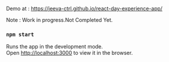 Demo at  : https://jeeva-ctrl.github.io/react-day-experience-app/

Note :  Work in progress.Not Completed Yet.

### `npm start`

Runs the app in the development mode.<br />
Open [http://localhost:3000](http://localhost:3000) to view it in the browser.

